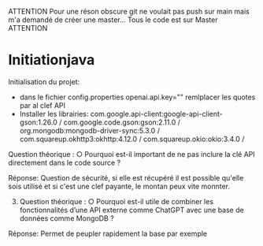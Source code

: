 ATTENTION Pour une réson obscure git ne voulait pas push sur main mais m'a demandé de créer une master... Tous le code est sur Master ATTENTION



# Initiationjava

Initialisation du projet:

- dans le fichier config.properties openai.api.key="" remlplacer les quotes par al clef API
- Installer les librairies:
      com.google.api-client:google-api-client-gson:1.26.0 /
      com.google.code.gson:gson:2.11.0 /
      org.mongodb:mongodb-driver-sync:5.3.0 /
      com.squareup.okhttp3:okhttp:4.12.0 /
      com.squareup.okio:okio:3.4.0 /


Question théorique :
○ Pourquoi est-il important de ne pas inclure la clé API directement dans le
code source ?

Réponse: Question de sécurité, si elle est récupéré il est possible qu'elle sois utilisé et si c'est une clef payante, le montan peux vite monnter.

3. Question théorique :
○ Pourquoi est-il utile de combiner les fonctionnalités d’une API externe comme
ChatGPT avec une base de données comme MongoDB ?

Réponse: Permet de peupler rapidement la base par exemple
